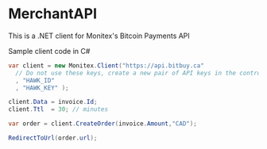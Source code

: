 # MerchantAPI

This is a .NET client for Monitex's Bitcoin Payments API

Sample client code in C#

```csharp
var client = new Monitex.Client("https://api.bitbuy.ca"
  // Do not use these keys, create a new pair of API keys in the control panel
  , "HAWK_ID"
  , "HAWK_KEY" );

client.Data = invoice.Id;
client.Ttl  = 30; // minutes

var order = client.CreateOrder(invoice.Amount,"CAD");

RedirectToUrl(order.url);
```